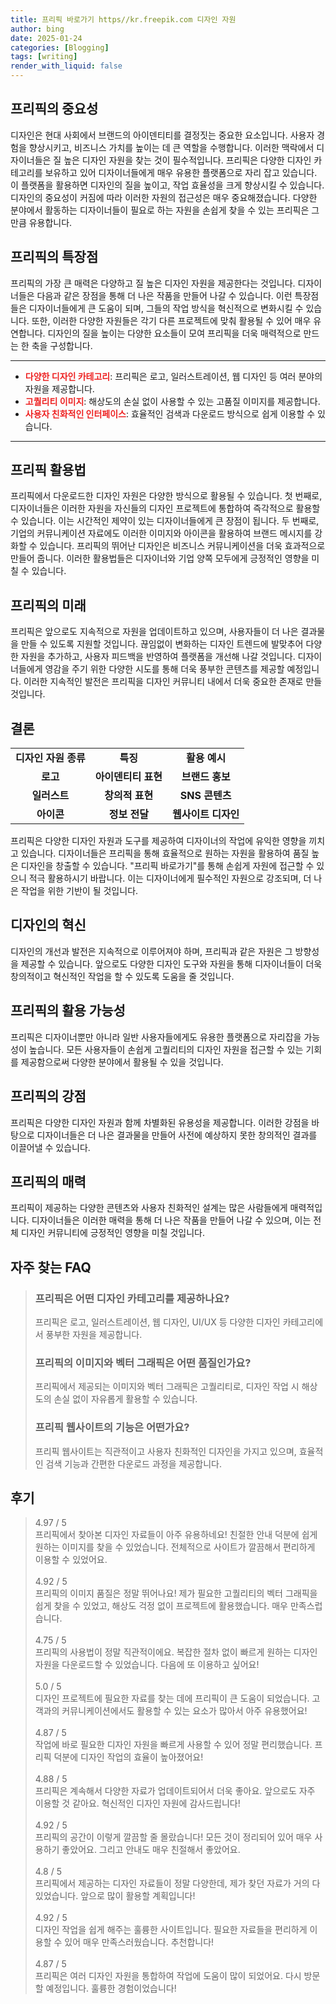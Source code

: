 ```yaml
---
title: 프리픽 바로가기 https//kr.freepik.com 디자인 자원
author: bing
date: 2025-01-24
categories: [Blogging]
tags: [writing]
render_with_liquid: false
---
```



<h2 id='프리픽의 중요성'>프리픽의 중요성</h2>

<p>디자인은 현대 사회에서 브랜드의 아이덴티티를 결정짓는 중요한 요소입니다. 사용자 경험을 향상시키고, 비즈니스 가치를 높이는 데 큰 역할을 수행합니다. 이러한 맥락에서 디자이너들은 질 높은 디자인 자원을 찾는 것이 필수적입니다. 프리픽은 다양한 디자인 카테고리를 보유하고 있어 디자이너들에게 매우 유용한 플랫폼으로 자리 잡고 있습니다. 이 플랫폼을 활용하면 디자인의 질을 높이고, 작업 효율성을 크게 향상시킬 수 있습니다. 디자인의 중요성이 커짐에 따라 이러한 자원의 접근성은 매우 중요해졌습니다. 다양한 분야에서 활동하는 디자이너들이 필요로 하는 자원을 손쉽게 찾을 수 있는 프리픽은 그만큼 유용합니다.</p>

<h2 id='프리픽의 특장점'>프리픽의 특장점</h2>

<p>프리픽의 가장 큰 매력은 다양하고 질 높은 디자인 자원을 제공한다는 것입니다. 디자이너들은 다음과 같은 장점을 통해 더 나은 작품을 만들어 나갈 수 있습니다. 이런 특장점들은 디자이너들에게 큰 도움이 되며, 그들의 작업 방식을 혁신적으로 변화시킬 수 있습니다. 또한, 이러한 다양한 자원들은 각기 다른 프로젝트에 맞춰 활용될 수 있어 매우 유연합니다. 디자인의 질을 높이는 다양한 요소들이 모여 프리픽을 더욱 매력적으로 만드는 한 축을 구성합니다.</p>

<hr />

<ul>
    <li><b><span style="color: #ee2323;">다양한 디자인 카테고리</span></b>: 프리픽은 로고, 일러스트레이션, 웹 디자인 등 여러 분야의 자원을 제공합니다.</li>
    <li><b><span style="color: #ee2323;">고퀄리티 이미지</span></b>: 해상도의 손실 없이 사용할 수 있는 고품질 이미지를 제공합니다.</li>
    <li><b><span style="color: #ee2323;">사용자 친화적인 인터페이스</span></b>: 효율적인 검색과 다운로드 방식으로 쉽게 이용할 수 있습니다.</li>
</ul>

<hr />

<h2 id='프리픽 활용법'>프리픽 활용법</h2>

<p>프리픽에서 다운로드한 디자인 자원은 다양한 방식으로 활용될 수 있습니다. 첫 번째로, 디자이너들은 이러한 자원을 자신들의 디자인 프로젝트에 통합하여 즉각적으로 활용할 수 있습니다. 이는 시간적인 제약이 있는 디자이너들에게 큰 장점이 됩니다. 두 번째로, 기업의 커뮤니케이션 자료에도 이러한 이미지와 아이콘을 활용하여 브랜드 메시지를 강화할 수 있습니다. 프리픽의 뛰어난 디자인은 비즈니스 커뮤니케이션을 더욱 효과적으로 만들어 줍니다. 이러한 활용법들은 디자이너와 기업 양쪽 모두에게 긍정적인 영향을 미칠 수 있습니다.</p>

<h2 id='프리픽의 미래'>프리픽의 미래</h2>

<p>프리픽은 앞으로도 지속적으로 자원을 업데이트하고 있으며, 사용자들이 더 나은 결과물을 만들 수 있도록 지원할 것입니다. 끊임없이 변화하는 디자인 트렌드에 발맞추어 다양한 자원을 추가하고, 사용자 피드백을 반영하여 플랫폼을 개선해 나갈 것입니다. 디자이너들에게 영감을 주기 위한 다양한 시도를 통해 더욱 풍부한 콘텐츠를 제공할 예정입니다. 이러한 지속적인 발전은 프리픽을 디자인 커뮤니티 내에서 더욱 중요한 존재로 만들 것입니다.</p>

<h2 id='결론'>결론</h2>

<table>
    <tr>
        <td style="text-align: center; height: 17px;"><b>디자인 자원 종류</b></td>
        <td style="text-align: center; height: 17px;"><b>특징</b></td>
        <td style="text-align: center; height: 17px;"><b>활용 예시</b></td>
    </tr>
    <tr>
        <td style="text-align: center; height: 17px;"><b>로고</b></td>
        <td style="text-align: center; height: 17px;"><b>아이덴티티 표현</b></td>
        <td style="text-align: center; height: 17px;"><b>브랜드 홍보</b></td>
    </tr>
    <tr>
        <td style="text-align: center; height: 17px;"><b>일러스트</b></td>
        <td style="text-align: center; height: 17px;"><b>창의적 표현</b></td>
        <td style="text-align: center; height: 17px;"><b>SNS 콘텐츠</b></td>
    </tr>
    <tr>
        <td style="text-align: center; height: 17px;"><b>아이콘</b></td>
        <td style="text-align: center; height: 17px;"><b>정보 전달</b></td>
        <td style="text-align: center; height: 17px;"><b>웹사이트 디자인</b></td>
    </tr>
</table>

<p>프리픽은 다양한 디자인 자원과 도구를 제공하여 디자이너의 작업에 유익한 영향을 끼치고 있습니다. 디자이너들은 프리픽을 통해 효율적으로 원하는 자원을 활용하여 품질 높은 디자인을 창출할 수 있습니다. "프리픽 바로가기"를 통해 손쉽게 자원에 접근할 수 있으니 적극 활용하시기 바랍니다. 이는 디자이너에게 필수적인 자원으로 강조되며, 더 나은 작업을 위한 기반이 될 것입니다.</p>

<h2 id='디자인의 혁신'>디자인의 혁신</h2>

<p>디자인의 개선과 발전은 지속적으로 이루어져야 하며, 프리픽과 같은 자원은 그 방향성을 제공할 수 있습니다. 앞으로도 다양한 디자인 도구와 자원을 통해 디자이너들이 더욱 창의적이고 혁신적인 작업을 할 수 있도록 도움을 줄 것입니다.</p>

<h2 id='프리픽의 활용 가능성'>프리픽의 활용 가능성</h2>

<p>프리픽은 디자이너뿐만 아니라 일반 사용자들에게도 유용한 플랫폼으로 자리잡을 가능성이 높습니다. 모든 사용자들이 손쉽게 고퀄리티의 디자인 자원을 접근할 수 있는 기회를 제공함으로써 다양한 분야에서 활용될 수 있을 것입니다.</p>

<h2 id='프리픽의 강점'>프리픽의 강점</h2>

<p>프리픽은 다양한 디자인 자원과 함께 차별화된 유용성을 제공합니다. 이러한 강점을 바탕으로 디자이너들은 더 나은 결과물을 만들어 사전에 예상하지 못한 창의적인 결과를 이끌어낼 수 있습니다.</p>

<h2 id='프리픽의 매력'>프리픽의 매력</h2>

<p>프리픽이 제공하는 다양한 콘텐츠와 사용자 친화적인 설계는 많은 사람들에게 매력적입니다. 디자이너들은 이러한 매력을 통해 더 나은 작품을 만들어 나갈 수 있으며, 이는 전체 디자인 커뮤니티에 긍정적인 영향을 미칠 것입니다.</p>


<h2 id='자주_찾는_FAQ'>자주 찾는 FAQ</h2>
<div itemscope="" itemtype="https://schema.org/FAQPage"> 
<blockquote> 
<div itemscope="" itemprop="mainEntity" itemtype="https://schema.org/Question"> 
<h3 itemprop="name">프리픽은 어떤 디자인 카테고리를 제공하나요?</h3> 
<div itemscope="" itemprop="acceptedAnswer" itemtype="https://schema.org/Answer"> 
<span itemprop="text"> 
<p>프리픽은 로고, 일러스트레이션, 웹 디자인, UI/UX 등 다양한 디자인 카테고리에서 풍부한 자원을 제공합니다.</p> 
</span> 
</div> 
</div> 

<div itemscope="" itemprop="mainEntity" itemtype="https://schema.org/Question"> 
<h3 itemprop="name">프리픽의 이미지와 벡터 그래픽은 어떤 품질인가요?</h3> 
<div itemscope="" itemprop="acceptedAnswer" itemtype="https://schema.org/Answer"> 
<span itemprop="text"> 
<p>프리픽에서 제공되는 이미지와 벡터 그래픽은 고퀄리티로, 디자인 작업 시 해상도의 손실 없이 자유롭게 활용할 수 있습니다.</p> 
</span> 
</div> 
</div> 

<div itemscope="" itemprop="mainEntity" itemtype="https://schema.org/Question"> 
<h3 itemprop="name">프리픽 웹사이트의 기능은 어떤가요?</h3> 
<div itemscope="" itemprop="acceptedAnswer" itemtype="https://schema.org/Answer"> 
<span itemprop="text"> 
<p>프리픽 웹사이트는 직관적이고 사용자 친화적인 디자인을 가지고 있으며, 효율적인 검색 기능과 간편한 다운로드 과정을 제공합니다.</p> 
</span> 
</div> 
</div> 
</blockquote> 
</div>
<h2 id='후기'>후기</h2>
<div itemscope itemtype="https://schema.org/Product">
  <blockquote>
  <div itemprop="review" itemscope itemtype="https://schema.org/Review">
      <div itemprop="reviewRating" itemscope itemtype="https://schema.org/Rating"> <span itemprop="ratingValue">4.97</span> / <span itemprop="bestRating">5</span> </div>
      <span itemprop="reviewBody">프리픽에서 찾아본 디자인 자료들이 아주 유용하네요! 친절한 안내 덕분에 쉽게 원하는 이미지를 찾을 수 있었습니다. 전체적으로 사이트가 깔끔해서 편리하게 이용할 수 있었어요.</span>
  </div>
  <br>
  <div itemprop="review" itemscope itemtype="https://schema.org/Review">
      <div itemprop="reviewRating" itemscope itemtype="https://schema.org/Rating"> <span itemprop="ratingValue">4.92</span> / <span itemprop="bestRating">5</span> </div>
      <span itemprop="reviewBody">프리픽의 이미지 품질은 정말 뛰어나요! 제가 필요한 고퀄리티의 벡터 그래픽을 쉽게 찾을 수 있었고, 해상도 걱정 없이 프로젝트에 활용했습니다. 매우 만족스럽습니다.</span>
  </div>
  <br>
  <div itemprop="review" itemscope itemtype="https://schema.org/Review">
      <div itemprop="reviewRating" itemscope itemtype="https://schema.org/Rating"> <span itemprop="ratingValue">4.75</span> / <span itemprop="bestRating">5</span> </div>
      <span itemprop="reviewBody">프리픽의 사용법이 정말 직관적이에요. 복잡한 절차 없이 빠르게 원하는 디자인 자원을 다운로드할 수 있었습니다. 다음에 또 이용하고 싶어요!</span>
  </div>
  <br>
  <div itemprop="review" itemscope itemtype="https://schema.org/Review">
      <div itemprop="reviewRating" itemscope itemtype="https://schema.org/Rating"> <span itemprop="ratingValue">5.0</span> / <span itemprop="bestRating">5</span> </div>
      <span itemprop="reviewBody">디자인 프로젝트에 필요한 자료를 찾는 데에 프리픽이 큰 도움이 되었습니다. 고객과의 커뮤니케이션에서도 활용할 수 있는 요소가 많아서 아주 유용했어요!</span>
  </div>
  <br>
  <div itemprop="review" itemscope itemtype="https://schema.org/Review">
      <div itemprop="reviewRating" itemscope itemtype="https://schema.org/Rating"> <span itemprop="ratingValue">4.87</span> / <span itemprop="bestRating">5</span> </div>
      <span itemprop="reviewBody">작업에 바로 필요한 디자인 자원을 빠르게 사용할 수 있어 정말 편리했습니다. 프리픽 덕분에 디자인 작업의 효율이 높아졌어요!</span>
  </div>
  <br>
  <div itemprop="review" itemscope itemtype="https://schema.org/Review">
      <div itemprop="reviewRating" itemscope itemtype="https://schema.org/Rating"> <span itemprop="ratingValue">4.88</span> / <span itemprop="bestRating">5</span> </div>
      <span itemprop="reviewBody">프리픽은 계속해서 다양한 자료가 업데이트되어서 더욱 좋아요. 앞으로도 자주 이용할 것 같아요. 혁신적인 디자인 자원에 감사드립니다!</span>
  </div>
  <br>
  <div itemprop="review" itemscope itemtype="https://schema.org/Review">
      <div itemprop="reviewRating" itemscope itemtype="https://schema.org/Rating"> <span itemprop="ratingValue">4.92</span> / <span itemprop="bestRating">5</span> </div>
      <span itemprop="reviewBody">프리픽의 공간이 이렇게 깔끔할 줄 몰랐습니다! 모든 것이 정리되어 있어 매우 사용하기 좋았어요. 그리고 안내도 매우 친절해서 좋았어요.</span>
  </div>
  <br>
  <div itemprop="review" itemscope itemtype="https://schema.org/Review">
      <div itemprop="reviewRating" itemscope itemtype="https://schema.org/Rating"> <span itemprop="ratingValue">4.8</span> / <span itemprop="bestRating">5</span> </div>
      <span itemprop="reviewBody">프리픽에서 제공하는 디자인 자료들이 정말 다양한데, 제가 찾던 자료가 거의 다 있었습니다. 앞으로 많이 활용할 계획입니다!</span>
  </div>
  <br>
  <div itemprop="review" itemscope itemtype="https://schema.org/Review">
      <div itemprop="reviewRating" itemscope itemtype="https://schema.org/Rating"> <span itemprop="ratingValue">4.92</span> / <span itemprop="bestRating">5</span> </div>
      <span itemprop="reviewBody">디자인 작업을 쉽게 해주는 훌륭한 사이트입니다. 필요한 자료들을 편리하게 이용할 수 있어 매우 만족스러웠습니다. 추천합니다!</span>
  </div>
  <br>
  <div itemprop="review" itemscope itemtype="https://schema.org/Review">
      <div itemprop="reviewRating" itemscope itemtype="https://schema.org/Rating"> <span itemprop="ratingValue">4.87</span> / <span itemprop="bestRating">5</span> </div>
      <span itemprop="reviewBody">프리픽은 여러 디자인 자원을 통합하여 작업에 도움이 많이 되었어요. 다시 방문할 예정입니다. 훌륭한 경험이었습니다!</span>
  </div>
  </blockquote>
</div>
